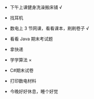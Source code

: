 - 下午上课健身洗澡搬床铺 √

- 找耳机

- 数电上 3 节网课，看看课本，刷刷卷子 √

- 看看 Java 期末考试题

- 拿快递

- 学学算法 ×

- C#期末试卷

- 打印数电材料

- 今晚好好休息，睡个好觉
